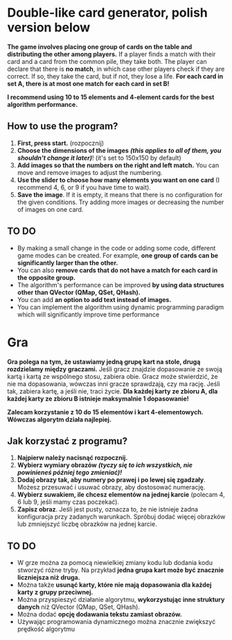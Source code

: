 # Double-like card generator, polish version below

**The game involves placing one group of cards on the table and distributing the other among players.** If a player finds a match with their card and a card from the common pile, they take both. The player can declare that there is **no match**, in which case other players check if they are correct. If so, they take the card, but if not, they lose a life. **For each card in set A, there is at most one match for each card in set B!**

**I recommend using 10 to 15 elements and 4-element cards for the best algorithm performance.**

## How to use the program?

1. **First, press start.** (rozpocznij)
2. **Choose the dimensions of the images** ***(this applies to all of them, you shouldn't change it later)***! (it's set to 150x150 by default)
3. **Add images so that the numbers on the right and left match.** You can move and remove images to adjust the numbering.
4. **Use the slider to choose how many elements you want on one card** (I recommend 4, 6, or 9 if you have time to wait).
5. **Save the image**. If it is empty, it means that there is no configuration for the given conditions. Try adding more images or decreasing the number of images on one card.

## TO DO

- By making a small change in the code or adding some code, different game modes can be created. For example, **one group of cards can be significantly larger than the other.**
- You can also **remove cards that do not have a match for each card in the opposite group.**
- The algorithm's performance can be improved **by using data structures other than QVector (QMap, QSet, QHash).**
- You can add **an option to add text instead of images.**
- You can implement the algorithm using dynamic programming paradigm which will significantly improve time performance 






# Gra

**Gra polega na tym, że ustawiamy jedną grupę kart na stole, drugą rozdzielamy między graczami.** Jeśli gracz znajdzie dopasowanie ze swoją kartą i kartą ze wspólnego stosu, zabiera obie. Gracz może stwierdzić, że nie ma dopasowania, wówczas inni gracze sprawdzają, czy ma rację. Jeśli tak, zabiera kartę, a jeśli nie, traci życie. **Dla każdej karty ze zbioru A, dla każdej karty ze zbioru B istnieje maksymalnie 1 dopasowanie!**

**Zalecam korzystanie z 10 do 15 elementów i kart 4-elementowych. Wówczas algorytm działa najlepiej.**

## Jak korzystać z programu?

1. **Najpierw należy nacisnąć rozpocznij.**
2. **Wybierz wymiary obrazów** ***(tyczy się to ich wszystkich, nie powinieneś później tego zmieniać)!***
3. **Dodaj obrazy tak, aby numery po prawej i po lewej się zgadzały**. Możesz przesuwać i usuwać obrazy, aby dostosować numerację.
4. **Wybierz suwakiem, ile chcesz elementów na jednej karcie** (polecam 4, 6 lub 9, jeśli mamy czas poczekać).
5. **Zapisz obraz**. Jeśli jest pusty, oznacza to, że nie istnieje żadna konfiguracja przy zadanych warunkach. Spróbuj dodać więcej obrazków lub zmniejszyć liczbę obrazków na jednej karcie.

## TO DO

- W grze można za pomocą niewielkiej zmiany kodu lub dodania kodu stworzyć różne tryby. Na przykład **jedna grupa kart może być znacznie liczniejsza niż druga.**
- Można także **usunąć karty, które nie mają dopasowania dla każdej karty z grupy przeciwnej.**
- Można przyspieszyć działanie algorytmu, **wykorzystując inne struktury danych** niż QVector (QMap, QSet, QHash).
- Można dodać **opcję dodawania tekstu zamiast obrazów.**
- Używając programowania dynamicznego można znacznie zwiększyć prędkość algorytmu
